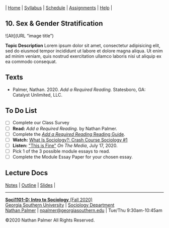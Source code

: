 | [Home](https://ishimby.github.io/Soc101/) | [Syllabus](https://ishimby.github.io/Soc101/syllabus.html) | [Schedule](https://ishimby.github.io/Soc101/schedule.html) | [Assignments](https://ishimby.github.io/Soc101/assignments.html) | [Help](https://ishimby.github.io/Soc101/help.html) |

## 10. Sex &#38; Gender Stratification

![Alt](URL “image title”)

**Topic Description** Lorem ipsum dolor sit amet, consectetur adipisicing elit, sed do eiusmod tempor incididunt ut labore et dolore magna aliqua. Ut enim ad minim veniam, quis nostrud exercitation ullamco laboris nisi ut aliquip ex ea commodo consequat. 

## Texts

* Palmer, Nathan. 2020. *Add a Required Reading.* Statesboro, GA: Catalyst Unlimited, LLC.

## To Do List

- [ ] Complete our Class Survey
- [ ] **Read:** *Add a Required Reading.* by Nathan Palmer.
- [ ] Complete the [*Add a Required Reading* Reading Guide](URL-to-PDF).
- [ ] **Watch:** [What Is Sociology?: Crash Course Sociology #1](https://www.youtube.com/watch?v=YnCJU6PaCio)
- [ ] **Listen:** ["This is Fine"](https://www.wnycstudios.org/podcasts/otm/episodes/on-the-media-this-is-fine) *On The Media*, July 17, 2020.
- [ ] Pick 1 of the 3 possible module essays to read.
- [ ] Complete the Module Essay Paper for your chosen essay.

## Lecture Docs

[Notes](#) | [Outline](#) | [Slides](#) |

<!--- ## Further Reading

* Mills, C. Wright. 1959. *The Sociological Imagination.* Harmondsworth, Middlesex: Oxford University Press.

## More &#8230; 


 --->

---

[**Soci1101-D: Intro to Sociology** (Fall 2020)](https://ishimby.github.io/Soc101/)  
[Georgia Southern University](https://www.georgiasouthern.edu/) | [Sociology Department](https://cbss.georgiasouthern.edu/socianth/)  
[Nathan Palmer](www.natepalmer.org) | [npalmer@georgiasouthern.edu](mailto:npalmer@georgiasouthern.edu) | Tue/Thu 9:30am-10:45am 
  
©2020 Nathan Palmer All Rights Reserved.